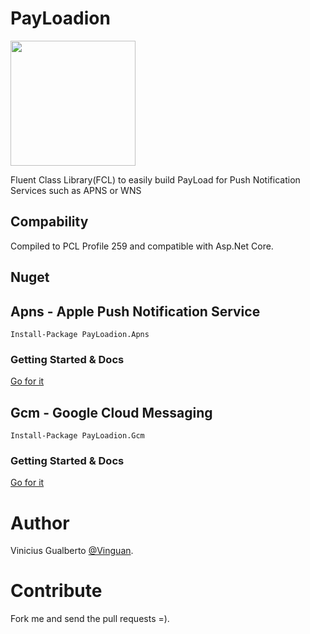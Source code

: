 # PayLoadion
<img src="https://raw.githubusercontent.com/vinguan/payloadion/master/ProjectsIcons/PayLoadion/payloadion_core.png" width="200">

Fluent Class Library(FCL) to easily build PayLoad for Push Notification Services such as APNS or WNS

## Compability
Compiled to PCL Profile 259 and compatible with Asp.Net Core. 

## Nuget
## Apns - Apple Push Notification Service
```
Install-Package PayLoadion.Apns
```
### Getting Started & Docs
[Go for it](https://github.com/vinguan/payloadion/blob/master/PayLoadion.Apns)

## Gcm - Google Cloud Messaging
```
Install-Package PayLoadion.Gcm
```
### Getting Started & Docs
[Go for it](https://github.com/vinguan/payloadion/tree/master/PayLoadion.Gcm)

# Author
Vinicius Gualberto [@Vinguan](http://twitter.com/vinguan).

# Contribute
Fork me and send the pull requests =).
